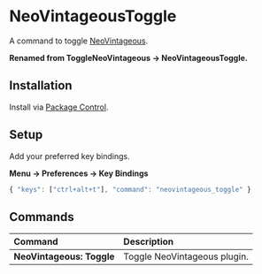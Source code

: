 # NeoVintageousToggle

A command to toggle [NeoVintageous](https://github.com/NeoVintageous/NeoVintageous).

**Renamed from ToggleNeoVintageous → NeoVintageousToggle.**

## Installation

Install via [Package Control](https://packagecontrol.io/packages/NeoVintageousToggle).

## Setup

Add your preferred key bindings.

**Menu → Preferences → Key Bindings**

```js
{ "keys": ["ctrl+alt+t"], "command": "neovintageous_toggle" }
```

## Commands

Command                         | Description
:------------------------------ | :----------
**NeoVintageous:&nbsp;Toggle**  | Toggle NeoVintageous plugin.
